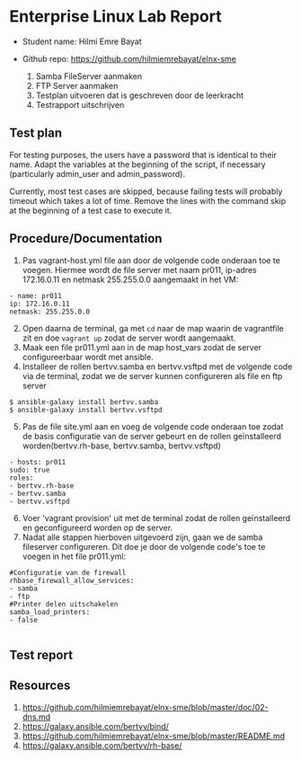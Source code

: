 # Enterprise Linux Lab Report

- Student name: Hilmi Emre Bayat
- Github repo: https://github.com/hilmiemrebayat/elnx-sme

  1. Samba FileServer aanmaken
  2. FTP Server aanmaken
  2. Testplan uitvoeren dat is geschreven door de leerkracht
  3. Testrapport uitschrijven

## Test plan

For testing purposes, the users have a password that is identical to their name. Adapt the variables at the beginning of the script, if necessary (particularly admin_user and admin_password).

Currently, most test cases are skipped, because failing tests will probably timeout which takes a lot of time. Remove the lines with the command skip at the beginning of a test case to execute it.


## Procedure/Documentation

1. Pas vagrant-host.yml file aan door de volgende code onderaan toe te voegen. Hiermee wordt de file server met naam pr011,  ip-adres 172.16.0.11 en netmask 255.255.0.0 aangemaakt in het VM:
```
- name: pr011
ip: 172.16.0.11
netmask: 255.255.0.0
```
2. Open daarna de terminal, ga met `cd` naar de map waarin de vagrantfile zit en doe `vagrant up` zodat de server wordt aangemaakt.
3. Maak een file pr011.yml aan in de map host_vars zodat de server configureerbaar wordt met ansible.
4. Installeer de rollen bertvv.samba en bertvv.vsftpd met de volgende code via de terminal, zodat we de server kunnen configureren als file en ftp server
```
$ ansible-galaxy install bertvv.samba
$ ansible-galaxy install bertvv.vsftpd
```
5. Pas de file site.yml aan en voeg de volgende code onderaan toe zodat de basis configuratie van de server gebeurt en de rollen geïnstalleerd worden(bertvv.rh-base, bertvv.samba, bertvv.vsftpd)
```
- hosts: pr011
sudo: true
roles:
- bertvv.rh-base
- bertvv.samba
- bertvv.vsftpd
```
6. Voer 'vagrant provision' uit met de terminal zodat de rollen geïnstalleerd en geconfigureerd worden op de server.
7. Nadat alle stappen hierboven uitgevoerd zijn, gaan we de samba fileserver configureren. Dit doe je door de volgende code's toe te voegen in het file pr011.yml:
```
#Configuratie van de firewall
rhbase_firewall_allow_services:
- samba
- ftp
#Printer delen uitschakelen
samba_load_printers:
- false


```

## Test report

## Resources
1. https://github.com/hilmiemrebayat/elnx-sme/blob/master/doc/02-dns.md
2. https://galaxy.ansible.com/bertvv/bind/
3. https://github.com/hilmiemrebayat/elnx-sme/blob/master/README.md
4. https://galaxy.ansible.com/bertvv/rh-base/
